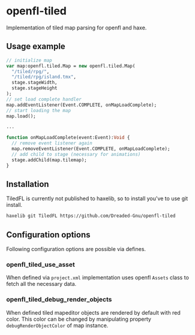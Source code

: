 # openfl-tiled

Implementation of tiled map parsing for openfl and haxe.

## Usage example

```haxe
// initialize map
var map:openfl.tiled.Map = new openfl.tiled.Map(
  "/tiled/rpg/",
  "/tiled/rpg/island.tmx",
  stage.stageWidth,
  stage.stageHeight
);
// set load complete handler
map.addEventListener(Event.COMPLETE, onMapLoadComplete);
// start loading the map
map.load();

...

function onMapLoadComplete(event:Event):Void {
  // remove event listener again
  map.removeEventListener(Event.COMPLETE, onMapLoadComplete);
  // add child to stage (necessary for animations)
  stage.addChild(map.tilemap);
}
```

## Installation

TiledFL is currently not published to haxelib, so to install you've to use git install.

```bash
haxelib git TiledFL https://github.com/Dreaded-Gnu/openfl-tiled
```

## Configuration options

Following configuration options are possible via defines.

### openfl_tiled_use_asset

When defined via `project.xml` implementation uses openfl `Assets` class to fetch all the necessary data.

### openfl_tiled_debug_render_objects

When defined tiled mapeditor objects are rendered by default with red color. This color can be changed by manipulating property `debugRenderObjectColor` of map instance.
